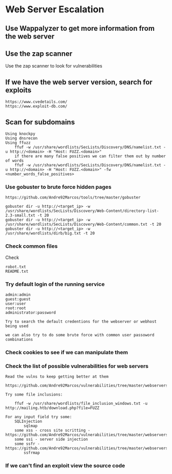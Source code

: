 # Web Server Escalation

## Use Wappalyzer to get more information from the web server

## Use the zap scanner

Use the zap scanner to look for vulnerabilities

## If we have the web server version, search for exploits

	https://www.cvedetails.com/
	https://www.exploit-db.com/

## Scan for subdomains

	Using knockpy
	Using dnsrecon
	Using ffuzz
		ffuf -w /usr/share/wordlists/SecLists/Discovery/DNS/namelist.txt -u http://<domain> -H "Host: FUZZ.<domain>"
		if there are many false positives we can filter them out by number of words
		ffuf -w /usr/share/wordlists/SecLists/Discovery/DNS/namelist.txt -u http://<domain> -H "Host: FUZZ.<domain>" -fw <number_words_false_positives>

### Use gobuster to brute force hidden pages

	https://github.com/Andre92Marcos/tools/tree/master/gobuster

	gobuster dir -u http://<target_ip> -w /usr/share/wordlists/SecLists/Discovery/Web-Content/directory-list-2.3-small.txt -t 20
	gobuster dir -u http://<target_ip> -w /usr/share/wordlists/SecLists/Discovery/Web-Content/common.txt -t 20
	gobuster dir -u http://<target_ip> -w /usr/share/wordlists/dirb/big.txt -t 20

### Check common files

Check

	robot.txt
	README.txt



### Try default login of the running service

	admin:admin
	guest:guest
	user:user
	root:root
	administrator:password

	Try to search the default credentions for the webserver or webhost being used

	we can also try to do some brute force with common user passoword combinations

### Check cookies to see if we can manipulate them


### Check the list of possible vulnerabilities for web servers

	Read the vulns to keep getting better at them

	https://github.com/Andre92Marcos/vulnerabilities/tree/master/webservers

	Try some file inclusions:

		ffuf -w /usr/share/wordlists/file_inclusion_windows.txt -u http://mailing.htb/download.php?file=FUZZ

	For any input field try some:
		SQLInjection
			sqlmap
		some xss - cross site scritting - https://github.com/Andre92Marcos/vulnerabilities/tree/master/webservers/xss_cross_site_scripting
		some ssi - server side injection
		some ssfr - https://github.com/Andre92Marcos/vulnerabilities/tree/master/webservers/ssrf
			ssfrmap

### If we can't find an exploit view the source code
